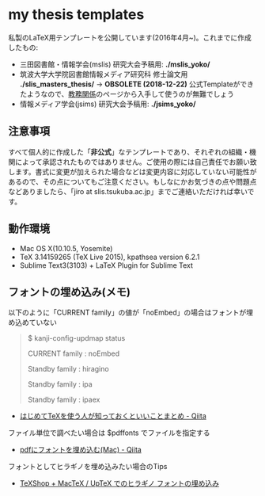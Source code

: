 my thesis templates 
==================

私製のLaTeX用テンプレートを公開しています(2016年4月~)。これまでに作成したもの:

* 三田図書館・情報学会(mslis) 研究大会予稿用: **./mslis_yoko/**
* 筑波大学大学院図書館情報メディア研究科 修士論文用 **./slis_masters_thesis/** -> **OBSOLETE (2018-12-22)** 公式Templateができたようなので、[教務関係](http://www.slis.tsukuba.ac.jp/grad/students/kyoumu/ "教務関係 | 筑波大学 図書館情報メディア系／大学院図書館情報メディア研究科")のページから入手して使うのが無難でしょう
* 情報メディア学会(jsims) 研究大会予稿用: **./jsims_yoko/**

注意事項
---------------------------------
すべて個人的に作成した「**非公式**」なテンプレートであり、それぞれの組織・機関によって承認されたものではありません。ご使用の際には自己責任でお願い致します。書式に変更が加えられた場合などは変更内容に対応していない可能性があるので、その点についてもご注意ください。もしなにかお気づきの点や問題点などありましたら、「jiro at slis.tsukuba.ac.jp」までご連絡いただければ幸いです。

動作環境
---------------------------------
* Mac OS X(10.10.5, Yosemite)
* TeX 3.14159265 (TeX Live 2015), kpathsea version 6.2.1
* Sublime Text3(3103) + LaTeX Plugin for Sublime Text

フォントの埋め込み(メモ)
---------------------------------
以下のように「CURRENT family」の値が「noEmbed」の場合はフォントが埋め込めていない
> $ kanji-config-updmap status
>
> CURRENT family : noEmbed
>
> Standby family : hiragino
>
> Standby family : ipa
>
> Standby family : ipaex

* [はじめてTeXを使う人が知っておくといいことまとめ - Qiita](http://qiita.com/Tats_U_/items/01d48eb70a8b359b0d95)

ファイル単位で調べたい場合は $pdffonts でファイルを指定する

* [pdfにフォントを埋め込む(Mac) - Qiita](http://qiita.com/Masaminr/items/280d65d2720b01c6a9ac)

フォントとしてヒラギノを埋め込みたい場合のTips

* [TeXShop + MacTeX / UpTeX でのヒラギノ フォントの埋め込み](http://osksn2.hep.sci.osaka-u.ac.jp/~taku/osx/embed_hiragino.html)
